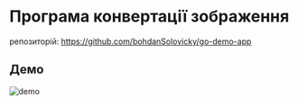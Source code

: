 # Програма конвертації зображення

репозиторій: https://github.com/bohdanSolovicky/go-demo-app

## Демо
![demo](https://github.com/bohdanSolovicky/AsciiArtify/blob/main/convert-demo.gif)